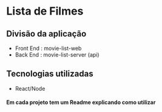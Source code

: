 # Lista de Filmes

## Divisão da aplicação

- Front End : movie-list-web
- Back End : movie-list-server (api)

## Tecnologias utilizadas

- React/Node

#### Em cada projeto tem um Readme explicando como utilizar
